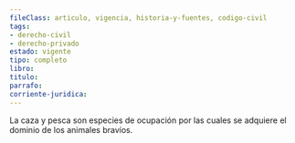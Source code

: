 ```yaml
---
fileClass: articulo, vigencia, historia-y-fuentes, codigo-civil
tags:
- derecho-civil
- derecho-privado
estado: vigente
tipo: completo
libro:
titulo:
parrafo:
corriente-juridica:
---
```

La caza y pesca son especies de ocupación por las cuales se adquiere el dominio de los animales bravíos.